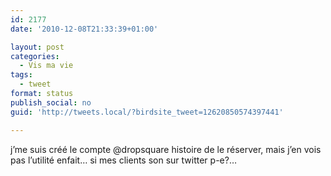 ```yaml
---
id: 2177
date: '2010-12-08T21:33:39+01:00'

layout: post
categories:
  - Vis ma vie
tags:
  - tweet
format: status
publish_social: no
guid: 'http://tweets.local/?birdsite_tweet=12620850574397441'

---
```


j’me suis créé le compte @dropsquare histoire de le réserver, mais j’en vois pas l’utilité enfait… si mes clients son sur twitter p-e?…
